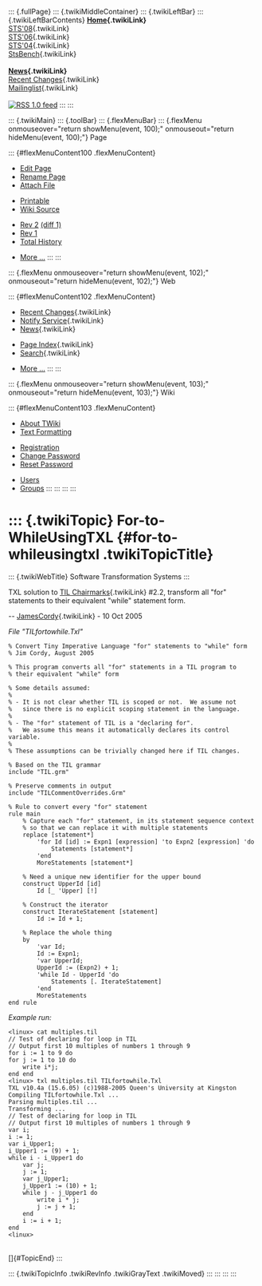 ::: {.fullPage}
::: {.twikiMiddleContainer}
::: {.twikiLeftBar}
::: {.twikiLeftBarContents}
**[Home](WebHome){.twikiLink}**\
[STS\'08](STS08){.twikiLink}\
[STS\'06](http://www.program-transformation.org/Sts/STS06){.twikiLink}\
[STS\'04](STS04){.twikiLink}\
[StsBench](StsBench){.twikiLink}\
\
**[News](WebNews){.twikiLink}**\
[Recent Changes](WebChanges){.twikiLink}\
[Mailinglist](MailingList){.twikiLink}\
\
[![](../pub/rss.gif "RSS 1.0 feed")](WebRss@skin=rss)
:::
:::

::: {.twikiMain}
::: {.toolBar}
::: {.flexMenuBar}
::: {.flexMenu onmouseover="return showMenu(event, 100);" onmouseout="return hideMenu(event, 100);"}
Page

::: {#flexMenuContent100 .flexMenuContent}
-   [Edit
    Page](http://www.program-transformation.org/edit/Sts/For-to-WhileUsingTXL?t=1536827759)
-   [Rename
    Page](http://www.program-transformation.org/rename/Sts/For-to-WhileUsingTXL)
-   [Attach
    File](http://www.program-transformation.org/attach/Sts/For-to-WhileUsingTXL)

<!-- -->

-   [Printable](http://www.program-transformation.org/view/Sts/For-to-WhileUsingTXL?skin=print.pattern)
-   [Wiki
    Source](http://www.program-transformation.org/view/Sts/For-to-WhileUsingTXL?skin=text&raw=on&contenttype=text/plain)

<!-- -->

-   [Rev
    2](http://www.program-transformation.org/view/Sts/For-to-WhileUsingTXL?rev=1.2)
    [(diff 1)](http://www.program-transformation.org/rdiff/Sts/For-to-WhileUsingTXL?rev1=1.2&rev2=1.1)
-   [Rev
    1](http://www.program-transformation.org/view/Sts/For-to-WhileUsingTXL?rev=1.1)
-   [Total
    History](http://www.program-transformation.org/rdiff/Sts/For-to-WhileUsingTXL)

<!-- -->

-   [More
    \...](http://www.program-transformation.org/oops/Sts/For-to-WhileUsingTXL?template=oopsmore&param1=1.2&param2=1.2)
:::
:::

::: {.flexMenu onmouseover="return showMenu(event, 102);" onmouseout="return hideMenu(event, 102);"}
Web

::: {#flexMenuContent102 .flexMenuContent}
-   [Recent Changes](WebChanges){.twikiLink}
-   [Notify Service](WebNotify){.twikiLink}
-   [News](WebNews){.twikiLink}

<!-- -->

-   [Page Index](WebIndex){.twikiLink}
-   [Search](WebSearch){.twikiLink}

<!-- -->

-   [More
    \...](http://www.program-transformation.org/oops/Sts/For-to-WhileUsingTXL?template=oopsmore&param1=1.2&param2=1.2)
:::
:::

::: {.flexMenu onmouseover="return showMenu(event, 103);" onmouseout="return hideMenu(event, 103);"}
Wiki

::: {#flexMenuContent103 .flexMenuContent}
-   [About
    TWiki](http://www.program-transformation.org/view/TWiki/WebHome)
-   [Text
    Formatting](http://www.program-transformation.org/view/TWiki/TextFormattingRules)

<!-- -->

-   [Registration](http://www.program-transformation.org/view/TWiki/TWikiRegistration)
-   [Change
    Password](http://www.program-transformation.org/view/TWiki/ChangePassword)
-   [Reset
    Password](http://www.program-transformation.org/view/TWiki/ResetPassword)

<!-- -->

-   [Users](http://www.program-transformation.org/view/Main/TWikiUsers)
-   [Groups](http://www.program-transformation.org/view/Main/TWikiGroups)
:::
:::
:::
:::

::: {.twikiTopic}
For-to-WhileUsingTXL {#for-to-whileusingtxl .twikiTopicTitle}
====================

::: {.twikiWebTitle}
Software Transformation Systems
:::

TXL solution to [TIL Chairmarks](TILChairmarks){.twikiLink} \#2.2,
transform all \"for\" statements to their equivalent \"while\" statement
form.

\-- [JamesCordy](../Main/JamesCordy){.twikiLink} - 10 Oct 2005

*File \"TILfortowhile.Txl\"*

    % Convert Tiny Imperative Language "for" statements to "while" form
    % Jim Cordy, August 2005

    % This program converts all "for" statements in a TIL program to
    % their equivalent "while" form

    % Some details assumed:
    %
    % - It is not clear whether TIL is scoped or not.  We assume not
    %   since there is no explicit scoping statement in the language.
    %
    % - The "for" statement of TIL is a "declaring for".
    %   We assume this means it automatically declares its control variable.
    %
    % These assumptions can be trivially changed here if TIL changes.

    % Based on the TIL grammar
    include "TIL.grm"

    % Preserve comments in output
    include "TILCommentOverrides.Grm"

    % Rule to convert every "for" statement
    rule main
        % Capture each "for" statement, in its statement sequence context
        % so that we can replace it with multiple statements
        replace [statement*]
            'for Id [id] := Expn1 [expression] 'to Expn2 [expression] 'do
                Statements [statement*]
            'end
            MoreStatements [statement*]

        % Need a unique new identifier for the upper bound
        construct UpperId [id]
            Id [_ 'Upper] [!]

        % Construct the iterator
        construct IterateStatement [statement]
            Id := Id + 1;

        % Replace the whole thing
        by
            'var Id;
            Id := Expn1;
            'var UpperId;
            UpperId := (Expn2) + 1;
            'while Id - UpperId 'do
                Statements [. IterateStatement]
            'end
            MoreStatements
    end rule

*Example run:*

    <linux> cat multiples.til
    // Test of declaring for loop in TIL
    // Output first 10 multiples of numbers 1 through 9
    for i := 1 to 9 do
    for j := 1 to 10 do
        write i*j;
    end end
    <linux> txl multiples.til TILfortowhile.Txl
    TXL v10.4a (15.6.05) (c)1988-2005 Queen's University at Kingston
    Compiling TILfortowhile.Txl ... 
    Parsing multiples.til ...
    Transforming ...
    // Test of declaring for loop in TIL
    // Output first 10 multiples of numbers 1 through 9
    var i;
    i := 1;
    var i_Upper1;
    i_Upper1 := (9) + 1;
    while i - i_Upper1 do
        var j;
        j := 1;
        var j_Upper1;
        j_Upper1 := (10) + 1;
        while j - j_Upper1 do
            write i * j;
            j := j + 1;
        end
        i := i + 1;
    end
    <linux> 

\
[]{#TopicEnd}
:::

::: {.twikiTopicInfo .twikiRevInfo .twikiGrayText .twikiMoved}
:::
:::
:::
:::
